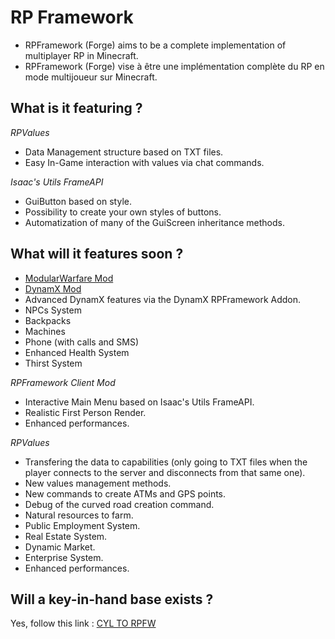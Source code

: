 # RP Framework
- RPFramework (Forge) aims to be a complete implementation of multiplayer RP in Minecraft.
- RPFramework (Forge) vise à être une implémentation complète du RP en mode multijoueur sur Minecraft.

## What is it featuring ?
_RPValues_
- Data Management structure based on TXT files.
- Easy In-Game interaction with values via chat commands.

_Isaac's Utils FrameAPI_
- GuiButton based on style.
- Possibility to create your own styles of buttons.
- Automatization of many of the GuiScreen inheritance methods.

## What will it features soon ?

- [ModularWarfare Mod](https://github.com/ModularMods/ModularWarfare)
- [DynamX Mod](https://github.com/DynamXInc/DynamX)
- Advanced DynamX features via the DynamX RPFramework Addon.
- NPCs System
- Backpacks
- Machines
- Phone (with calls and SMS)
- Enhanced Health System
- Thirst System

_RPFramework Client Mod_
- Interactive Main Menu based on Isaac's Utils FrameAPI.
- Realistic First Person Render.
- Enhanced performances.

_RPValues_
- Transfering the data to capabilities (only going to TXT files when the player connects to the server and disconnects from that same one).
- New values management methods.
- New commands to create ATMs and GPS points.
- Debug of the curved road creation command.
- Natural resources to farm.
- Public Employment System.
- Real Estate System.
- Dynamic Market.
- Enterprise System.
- Enhanced performances.

## Will a key-in-hand base exists ?
Yes, follow this link : [CYL TO RPFW](https://github.com/Isaac-Iglesias/CYL2RPFW)
